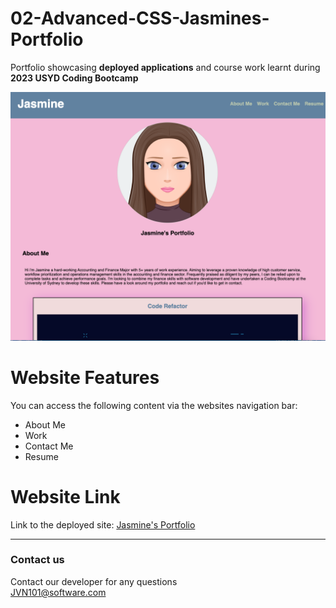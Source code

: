 # 02-Advanced-CSS-Jasmines-Portfolio
Portfolio showcasing **deployed applications** and course work learnt during **2023 USYD Coding Bootcamp**

 ![Jasmine's Portfolio](assets/images/Jasmine's-Portfolio.png) 
 
# Website Features
You can access the following content via the websites navigation bar:
 * About Me <br />
 * Work <br />
 * Contact Me <br />
 * Resume <br />

# Website Link

 Link to the deployed site:
 [Jasmine's Portfolio](https://jvn101.github.io/02-Advanced-CSS-Jasmines-Portfolio/)

***
### Contact us
Contact our developer for any questions <br />
<JVN101@software.com>


